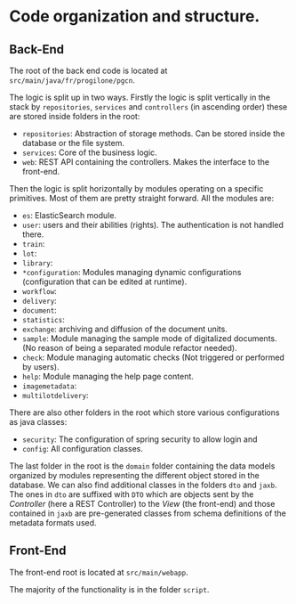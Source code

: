 # Code organization and structure.

## Back-End

The root of the back end code is located at `src/main/java/fr/progilone/pgcn`. 

The logic is split up in two ways. Firstly the logic is split vertically in the stack by `repositories`, `services` and `controllers` (in ascending order) these are stored inside folders in the root:
- `repositories`: Abstraction of storage methods. Can be stored inside the database or the file system.
- `services`: Core of the business logic.
- `web`: REST API containing the controllers. Makes the interface to the front-end.


Then the logic is split horizontally by modules operating on a specific primitives. Most of them are pretty straight forward.
All the modules are:
- `es`: ElasticSearch module.
- `user`: users and their abilities (rights). The authentication is not handled there.
- `train`:
- `lot`:
- `library`:
- `*configuration`: Modules managing dynamic configurations (configuration that can be edited at runtime).
- `workflow`:
- `delivery`:
- `document`:
- `statistics`:
- `exchange`: archiving and diffusion of the document units.
- `sample`: Module managing the sample mode of digitalized documents. (No reason of being a separated module refactor needed).
- `check`: Module managing automatic checks (Not triggered or performed by users).
- `help`: Module managing the help page content.
- `imagemetadata`:
- `multilotdelivery`:

There are also other folders in the root which store various configurations as java classes: 
- `security`: The configuration of spring security to allow login and 
- `config`: All configuration classes.

The last folder in the root is the `domain` folder containing the data models organized by modules representing the different object stored in the database. We can also find additional classes in the folders `dto` and `jaxb`. The ones in `dto` are suffixed with `DTO` which are objects sent by the _Controller_ (here a REST Controller) to the _View_ (the front-end) and those contained in `jaxb` are pre-generated classes from schema definitions of the metadata formats used.

## Front-End
The front-end root is located at `src/main/webapp`.

The majority of the functionality is in the folder `script`.
